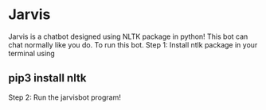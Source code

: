 # Jarvis
Jarvis is a chatbot designed using NLTK package in python!
This bot can chat normally like you do.
To run this bot.
Step 1: Install ntlk package in your terminal using 
## pip3 install nltk
Step 2: Run the jarvisbot program!
